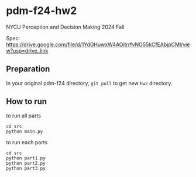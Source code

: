 # pdm-f24-hw2
NYCU Perception and Decision Making 2024 Fall

Spec: https://drive.google.com/file/d/1YdGHuwxW4AOitrrfvNO55kCfEAbjpCMl/view?usp=drive_link

## Preparation
In your original pdm-f24 directory, `git pull` to get new `hw2` directory.

## How to run
to run all parts
```
cd src
python main.py
```
to run each parts
```
cd src
python part1.py
python part2.py
python part3.py
```